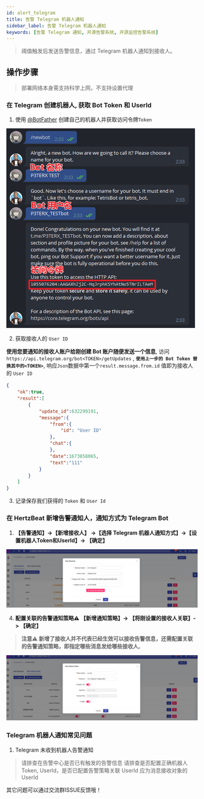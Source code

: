 ```yaml
---
id: alert_telegram  
title: 告警 Telegram 机器人通知      
sidebar_label: 告警 Telegram 机器人通知     
keywords: [告警 Telegram 通知, 开源告警系统, 开源监控告警系统]
---
```


> 阈值触发后发送告警信息，通过 Telegram 机器人通知到接收人。

## 操作步骤

> 部署网络本身需支持科学上网，不支持设置代理

### 在 Telegram 创建机器人, 获取 Bot Token 和 UserId

1. 使用 [@BotFather](https://t.me/BotFather) 创建自己的机器人并获取访问令牌`Token`

![telegram-bot](/img/docs/help/telegram-bot-1.png)

2. 获取接收人的 `User ID`

**使用您要通知的接收人账户给刚创建 Bot 账户随便发送一个信息**,
访问 ```https://api.telegram.org/bot<TOKEN>/getUpdates``` , **`使用上一步的 Bot Token 替换其中的<TOKEN>`**, 响应`Json`数据中第一个`result.message.from.id` 值即为接收人的 `User ID`

```json
{
    "ok":true,
    "result":[
        {
            "update_id":632299191,
            "message":{
                "from":{
                    "id": "User ID"
                },
                "chat":{
                },
                "date":1673858065,
                "text":"111"
            }
        }
    ]
}
```

3. 记录保存我们获得的 `Token` 和 `User Id`

### 在 HertzBeat 新增告警通知人，通知方式为 Telegram Bot

1. **【告警通知】->【新增接收人】 ->【选择 Telegram 机器人通知方式】->【设置机器人Token和UserId】-> 【确定】**

![email](/img/docs/help/telegram-bot-2.png)

4. **配置关联的告警通知策略⚠️ 【新增通知策略】-> 【将刚设置的接收人关联】-> 【确定】**

> **注意⚠️ 新增了接收人并不代表已经生效可以接收告警信息，还需配置关联的告警通知策略，即指定哪些消息发给哪些接收人**。

![email](/img/docs/help/alert-notice-policy.png)

### Telegram 机器人通知常见问题

1. Telegram 未收到机器人告警通知

> 请排查在告警中心是否已有触发的告警信息
> 请排查是否配置正确机器人Token, UserId，是否已配置告警策略关联
> UserId 应为消息接收对象的UserId

其它问题可以通过交流群ISSUE反馈哦！
